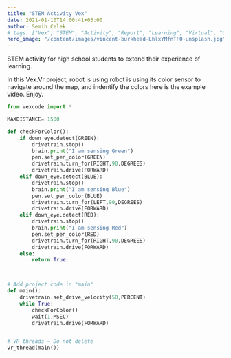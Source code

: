 ```yaml
---
title: "STEM Activity Vex"
date: 2021-01-10T14:00:41+03:00
author: Semih Celek
# tags: ["Vex", "STEM", "Activity", "Report", "Learning", "Virtual", "CET"]
hero_image: "/content/images/vincent-burkhead-LhlxYMfnTF0-unsplash.jpg"
---
```


STEM activity for high school students to extend their experience of learning.

In this Vex.Vr project, robot is using robot is using its color sensor to navigate around the map, and indentify the colors here is the example video. Enjoy.


```python
from vexcode import *

MAXDISTANCE= 1500

def checkForColor():
    if down_eye.detect(GREEN):
        drivetrain.stop()
        brain.print("I am sensing Green")
        pen.set_pen_color(GREEN)
        drivetrain.turn_for(RIGHT,90,DEGREES)
        drivetrain.drive(FORWARD)
    elif down_eye.detect(BLUE):
        drivetrain.stop()
        brain.print("I am sensing Blue")
        pen.set_pen_color(BLUE)
        drivetrain.turn_for(LEFT,90,DEGREES)
        drivetrain.drive(FORWARD)
    elif down_eye.detect(RED):
        drivetrain.stop()
        brain.print("I am sensing Red")
        pen.set_pen_color(RED)
        drivetrain.turn_for(RIGHT,90,DEGREES)
        drivetrain.drive(FORWARD)
    else:
        return True;



# Add project code in "main"
def main():
    drivetrain.set_drive_velocity(50,PERCENT)
    while True:
        checkForColor()
        wait(1,MSEC)
        drivetrain.drive(FORWARD)


# VR threads — Do not delete
vr_thread(main())

```
